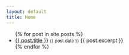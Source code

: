 ```yaml
---
layout: default
title: Home
---
```



<ul>
  {% for post in site.posts %}
    <li>
      <a href="{{ post.url }}">{{ post.title }}</a>
      <small>{{ post.date }}</small>
      {{ post.excerpt }}
    </li>
  {% endfor %}
</ul>

